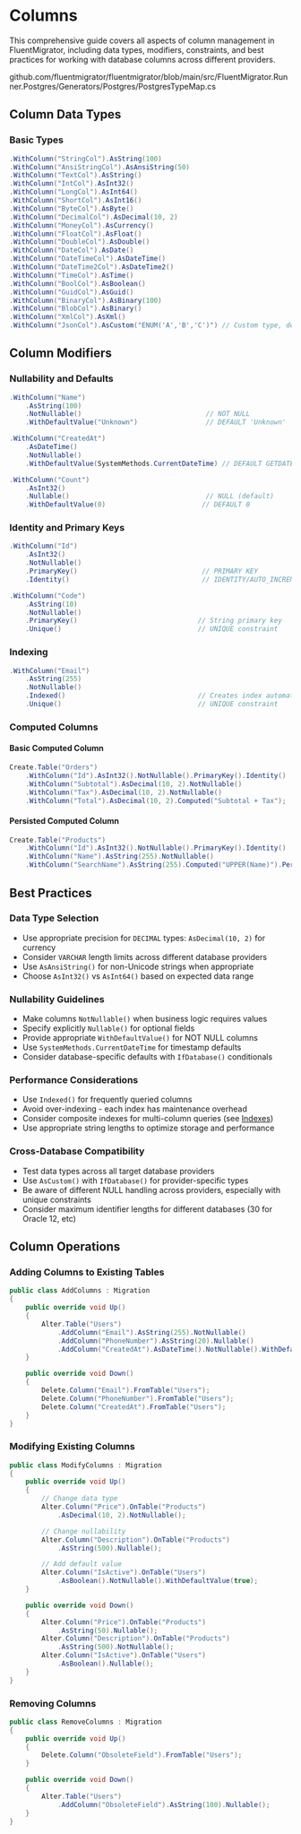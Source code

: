# Columns

This comprehensive guide covers all aspects of column management in FluentMigrator, including data types, modifiers, constraints, and best practices for working with database columns across different providers.

github.com/fluentmigrator/fluentmigrator/blob/main/src/FluentMigrator.Runner.Postgres/Generators/Postgres/PostgresTypeMap.cs

## Column Data Types

### Basic Types
```csharp
.WithColumn("StringCol").AsString(100)
.WithColumn("AnsiStringCol").AsAnsiString(50)
.WithColumn("TextCol").AsString()
.WithColumn("IntCol").AsInt32()
.WithColumn("LongCol").AsInt64()
.WithColumn("ShortCol").AsInt16()
.WithColumn("ByteCol").AsByte()
.WithColumn("DecimalCol").AsDecimal(10, 2)
.WithColumn("MoneyCol").AsCurrency()
.WithColumn("FloatCol").AsFloat()
.WithColumn("DoubleCol").AsDouble()
.WithColumn("DateCol").AsDate()
.WithColumn("DateTimeCol").AsDateTime()
.WithColumn("DateTime2Col").AsDateTime2()
.WithColumn("TimeCol").AsTime()
.WithColumn("BoolCol").AsBoolean()
.WithColumn("GuidCol").AsGuid()
.WithColumn("BinaryCol").AsBinary(100)
.WithColumn("BlobCol").AsBinary()
.WithColumn("XmlCol").AsXml()
.WithColumn("JsonCol").AsCustom("ENUM('A','B','C')") // Custom type, depending on DB
```

## Column Modifiers

### Nullability and Defaults
```csharp
.WithColumn("Name")
    .AsString(100)
    .NotNullable()                               // NOT NULL
    .WithDefaultValue("Unknown")                 // DEFAULT 'Unknown'

.WithColumn("CreatedAt")
    .AsDateTime()
    .NotNullable()
    .WithDefaultValue(SystemMethods.CurrentDateTime) // DEFAULT GETDATE()

.WithColumn("Count")
    .AsInt32()
    .Nullable()                                  // NULL (default)
    .WithDefaultValue(0)                        // DEFAULT 0
```

### Identity and Primary Keys
```csharp
.WithColumn("Id")
    .AsInt32()
    .NotNullable()
    .PrimaryKey()                               // PRIMARY KEY
    .Identity()                                 // IDENTITY/AUTO_INCREMENT

.WithColumn("Code")
    .AsString(10)
    .NotNullable()
    .PrimaryKey()                              // String primary key
    .Unique()                                  // UNIQUE constraint
```

### Indexing
```csharp
.WithColumn("Email")
    .AsString(255)
    .NotNullable()
    .Indexed()                                 // Creates index automatically
    .Unique()                                  // UNIQUE constraint
```
### Computed Columns

#### Basic Computed Column
```csharp
Create.Table("Orders")
    .WithColumn("Id").AsInt32().NotNullable().PrimaryKey().Identity()
    .WithColumn("Subtotal").AsDecimal(10, 2).NotNullable()
    .WithColumn("Tax").AsDecimal(10, 2).NotNullable()
    .WithColumn("Total").AsDecimal(10, 2).Computed("Subtotal + Tax");
```

#### Persisted Computed Column
```csharp
Create.Table("Products")
    .WithColumn("Id").AsInt32().NotNullable().PrimaryKey().Identity()
    .WithColumn("Name").AsString(255).NotNullable()
    .WithColumn("SearchName").AsString(255).Computed("UPPER(Name)").Persisted();
```

## Best Practices

### Data Type Selection
- Use appropriate precision for `DECIMAL` types: `AsDecimal(10, 2)` for currency
- Consider `VARCHAR` length limits across different database providers
- Use `AsAnsiString()` for non-Unicode strings when appropriate
- Choose `AsInt32()` vs `AsInt64()` based on expected data range

### Nullability Guidelines
- Make columns `NotNullable()` when business logic requires values
- Specify explicitly `Nullable()` for optional fields
- Provide appropriate `WithDefaultValue()` for NOT NULL columns
- Use `SystemMethods.CurrentDateTime` for timestamp defaults
- Consider database-specific defaults with `IfDatabase()` conditionals

### Performance Considerations
- Use `Indexed()` for frequently queried columns
- Avoid over-indexing - each index has maintenance overhead
- Consider composite indexes for multi-column queries (see [Indexes](/basics/indexes.md))
- Use appropriate string lengths to optimize storage and performance

### Cross-Database Compatibility
- Test data types across all target database providers
- Use `AsCustom()` with `IfDatabase()` for provider-specific types
- Be aware of different NULL handling across providers, especially with unique constraints
- Consider maximum identifier lengths for different databases (30 for Oracle 12, etc)

## Column Operations

### Adding Columns to Existing Tables
```csharp
public class AddColumns : Migration
{
    public override void Up()
    {
        Alter.Table("Users")
            .AddColumn("Email").AsString(255).NotNullable()
            .AddColumn("PhoneNumber").AsString(20).Nullable()
            .AddColumn("CreatedAt").AsDateTime().NotNullable().WithDefaultValue(SystemMethods.CurrentDateTime);
    }

    public override void Down()
    {
        Delete.Column("Email").FromTable("Users");
        Delete.Column("PhoneNumber").FromTable("Users");
        Delete.Column("CreatedAt").FromTable("Users");
    }
}
```

### Modifying Existing Columns
```csharp
public class ModifyColumns : Migration
{
    public override void Up()
    {
        // Change data type
        Alter.Column("Price").OnTable("Products")
            .AsDecimal(10, 2).NotNullable();

        // Change nullability
        Alter.Column("Description").OnTable("Products")
            .AsString(500).Nullable();

        // Add default value
        Alter.Column("IsActive").OnTable("Users")
            .AsBoolean().NotNullable().WithDefaultValue(true);
    }

    public override void Down()
    {
        Alter.Column("Price").OnTable("Products")
            .AsString(50).Nullable();
        Alter.Column("Description").OnTable("Products")
            .AsString(500).NotNullable();
        Alter.Column("IsActive").OnTable("Users")
            .AsBoolean().Nullable();
    }
}
```

### Removing Columns
```csharp
public class RemoveColumns : Migration
{
    public override void Up()
    {
        Delete.Column("ObsoleteField").FromTable("Users");
    }

    public override void Down()
    {
        Alter.Table("Users")
            .AddColumn("ObsoleteField").AsString(100).Nullable();
    }
}
```

